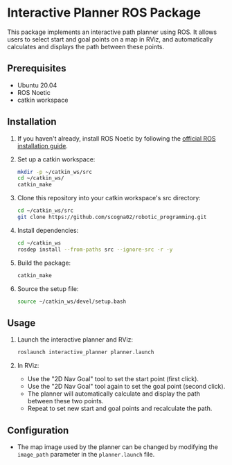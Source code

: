 # Interactive Planner ROS Package

This package implements an interactive path planner using ROS. It allows users to select start and goal points on a map in RViz, and automatically calculates and displays the path between these points.

## Prerequisites

- Ubuntu 20.04
- ROS Noetic
- catkin workspace

## Installation

1. If you haven't already, install ROS Noetic by following the [official ROS installation guide](http://wiki.ros.org/noetic/Installation/Ubuntu).

2. Set up a catkin workspace:
   ```bash
   mkdir -p ~/catkin_ws/src
   cd ~/catkin_ws/
   catkin_make
   ```

3. Clone this repository into your catkin workspace's src directory:
   ```bash
   cd ~/catkin_ws/src
   git clone https://github.com/scogna02/robotic_programming.git
   ```

4. Install dependencies:
   ```bash
   cd ~/catkin_ws
   rosdep install --from-paths src --ignore-src -r -y
   ```

5. Build the package:
   ```bash
   catkin_make
   ```

6. Source the setup file:
   ```bash
   source ~/catkin_ws/devel/setup.bash
   ```

## Usage

1. Launch the interactive planner and RViz:
   ```bash
   roslaunch interactive_planner planner.launch
   ```

2. In RViz:
   - Use the "2D Nav Goal" tool to set the start point (first click).
   - Use the "2D Nav Goal" tool again to set the goal point (second click).
   - The planner will automatically calculate and display the path between these two points.
   - Repeat to set new start and goal points and recalculate the path.

## Configuration

- The map image used by the planner can be changed by modifying the `image_path` parameter in the `planner.launch` file.


